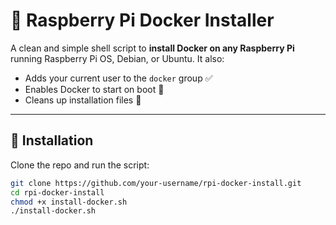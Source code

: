 # 🐳 Raspberry Pi Docker Installer

A clean and simple shell script to **install Docker on any Raspberry Pi** running Raspberry Pi OS, Debian, or Ubuntu. It also:

- Adds your current user to the `docker` group ✅
- Enables Docker to start on boot 🔄
- Cleans up installation files 🧹

---

## 🚀 Installation

Clone the repo and run the script:

```bash
git clone https://github.com/your-username/rpi-docker-install.git
cd rpi-docker-install
chmod +x install-docker.sh
./install-docker.sh

